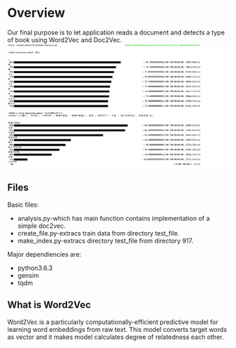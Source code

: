 <html>
<body>
  <h1>Overview</h1>
  Our final purpose is to let application reads a document and detects a type of book using Word2Vec and Doc2Vec.
  <div>
<img alt="er" src="https://github.com/Eljefemasao/Natural-Language-Analysis/blob/image/image/graph1.png")
     </div>
  <h2>Files</h2>

  Basic files:  
  <ul>
    <li>analysis.py-which has main function contains implementation of a simple doc2vec.</li>
    <li>create_file.py-extracs train data from directory test_file.</li>
    <li>make_index.py-extracs directory test_file from directory 917.</li>
  </ul>
  Major dependiencies are:
  <ul>
    <li>python3.6.3</li>
    <li>gensim</li>
    <li>tqdm</li>
  </ul>
  
  <h2>What is Word2Vec</h2>
  Word2Vec is a particularly computationally-efficient predictive model for learning word embeddings from raw text. This model converts target words as vector and it makes model calculates degree of relatedness each other.
</body>
</html>
